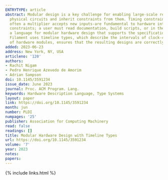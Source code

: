 ```yaml
---
ENTRYTYPE: article
abstract: Modular design is a key challenge for enabling large-scale reuse of hardware modules. Unlike software, however, hardware designs correspond to
  physical circuits and inherit constraints from them. Timing constraints-which cycle a signal arrives, when an input is read-and structural constraints-how
  often a multiplier accepts new inputs-are fundamental to hardware interfaces. Existing hardware design languages do not provide a way to encode these
  constraints; a user must read documentation, build scripts, or in the worst case, a module's implementation to understand how to use it. We present Filament,
  a language for modular hardware design that supports the specification and enforcement of timing and structural constraints for statically scheduled pipelines.
  Filament uses timeline types, which describe the intervals of clock-cycle time when a given signal is available or required. Filament enables safe composition
  of hardware modules, ensures that the resulting designs are correctly pipelined, and predictably lowers them to efficient hardware.
added: 2023-06-23
address: New York, NY, USA
articleno: '120'
authors:
- Rachit Nigam
- Pedro Henrique Azevedo de Amorim
- Adrian Sampson
doi: 10.1145/3591234
issue_date: June 2023
journal: Proc. ACM Program. Lang.
keywords: Hardware Description Language, Type Systems
layout: paper
link: https://doi.org/10.1145/3591234
month: jun
number: PLDI
numpages: '25'
publisher: Association for Computing Machinery
read: false
readings: []
title: Modular Hardware Design with Timeline Types
url: https://doi.org/10.1145/3591234
volume: '7'
year: 2023
notes:
papers:
---
```

{% include links.html %}
